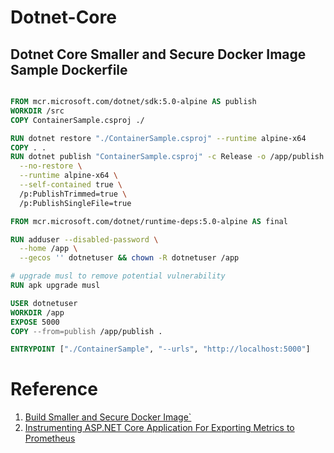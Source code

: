 # Dotnet-Core



## Dotnet Core Smaller and Secure Docker Image Sample Dockerfile

```dockerfile

FROM mcr.microsoft.com/dotnet/sdk:5.0-alpine AS publish
WORKDIR /src
COPY ContainerSample.csproj ./

RUN dotnet restore "./ContainerSample.csproj" --runtime alpine-x64
COPY . .
RUN dotnet publish "ContainerSample.csproj" -c Release -o /app/publish \
  --no-restore \
  --runtime alpine-x64 \
  --self-contained true \
  /p:PublishTrimmed=true \
  /p:PublishSingleFile=true

FROM mcr.microsoft.com/dotnet/runtime-deps:5.0-alpine AS final

RUN adduser --disabled-password \
  --home /app \
  --gecos '' dotnetuser && chown -R dotnetuser /app

# upgrade musl to remove potential vulnerability
RUN apk upgrade musl

USER dotnetuser
WORKDIR /app
EXPOSE 5000
COPY --from=publish /app/publish .

ENTRYPOINT ["./ContainerSample", "--urls", "http://localhost:5000"]

```

# Reference
1. [Build Smaller and Secure Docker Image`](https://thorsten-hans.com/how-to-build-smaller-and-secure-docker-images-for-net5) 
2. [Instrumenting ASP.NET Core Application For Exporting Metrics to Prometheus](https://www.c-sharpcorner.com/article/instrumenting-asp-net-core-application-for-exporting-metrics-to-prometheus/)
